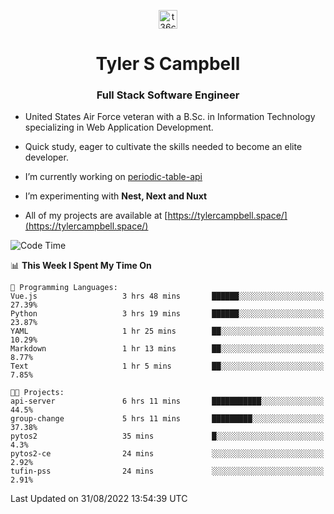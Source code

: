 <p align="center">
<a href="https://www.linkedin.com/in/t36campbell" target="blank"><img align="center" src="https://ik.imagekit.io/t36campbell/Portfolio/linkedin.png.original_m8bbGgPh6.png" alt="t36campbell" height="30" width="30" /></a>
</p>
<h1 align="center">Tyler S Campbell</h1>
<h3 align="center">Full Stack Software Engineer</h3>

* United States Air Force veteran with a B.Sc. in Information Technology specializing in Web Application Development. 

* Quick study, eager to cultivate the skills needed to become an elite developer.

* I’m currently working on [periodic-table-api](https://github.com/t36campbell/periodic-table-api)

* I’m experimenting with **Nest, Next and Nuxt**

* All of my projects are available at [https://tylercampbell.space/](https://tylercampbell.space/)

<!--START_SECTION:waka-->
![Code Time](http://img.shields.io/badge/Code%20Time-1%2C767%20hrs%2018%20mins-blue)

📊 **This Week I Spent My Time On** 

```text
💬 Programming Languages: 
Vue.js                   3 hrs 48 mins       ██████░░░░░░░░░░░░░░░░░░░   27.39% 
Python                   3 hrs 19 mins       ██████░░░░░░░░░░░░░░░░░░░   23.87% 
YAML                     1 hr 25 mins        ██░░░░░░░░░░░░░░░░░░░░░░░   10.29% 
Markdown                 1 hr 13 mins        ██░░░░░░░░░░░░░░░░░░░░░░░   8.77% 
Text                     1 hr 5 mins         ██░░░░░░░░░░░░░░░░░░░░░░░   7.85%

🐱‍💻 Projects: 
api-server               6 hrs 11 mins       ███████████░░░░░░░░░░░░░░   44.5% 
group-change             5 hrs 11 mins       █████████░░░░░░░░░░░░░░░░   37.38% 
pytos2                   35 mins             █░░░░░░░░░░░░░░░░░░░░░░░░   4.3% 
pytos2-ce                24 mins             ░░░░░░░░░░░░░░░░░░░░░░░░░   2.92% 
tufin-pss                24 mins             ░░░░░░░░░░░░░░░░░░░░░░░░░   2.91%

```


 Last Updated on 31/08/2022 13:54:39 UTC
<!--END_SECTION:waka-->
